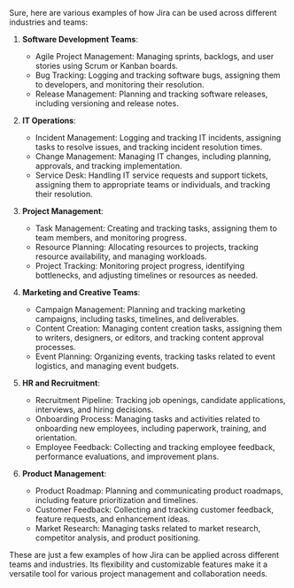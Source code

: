 Sure, here are various examples of how Jira can be used across different industries and teams:

1. **Software Development Teams**:
   - Agile Project Management: Managing sprints, backlogs, and user stories using Scrum or Kanban boards.
   - Bug Tracking: Logging and tracking software bugs, assigning them to developers, and monitoring their resolution.
   - Release Management: Planning and tracking software releases, including versioning and release notes.

2. **IT Operations**:
   - Incident Management: Logging and tracking IT incidents, assigning tasks to resolve issues, and tracking incident resolution times.
   - Change Management: Managing IT changes, including planning, approvals, and tracking implementation.
   - Service Desk: Handling IT service requests and support tickets, assigning them to appropriate teams or individuals, and tracking their resolution.

3. **Project Management**:
   - Task Management: Creating and tracking tasks, assigning them to team members, and monitoring progress.
   - Resource Planning: Allocating resources to projects, tracking resource availability, and managing workloads.
   - Project Tracking: Monitoring project progress, identifying bottlenecks, and adjusting timelines or resources as needed.

4. **Marketing and Creative Teams**:
   - Campaign Management: Planning and tracking marketing campaigns, including tasks, timelines, and deliverables.
   - Content Creation: Managing content creation tasks, assigning them to writers, designers, or editors, and tracking content approval processes.
   - Event Planning: Organizing events, tracking tasks related to event logistics, and managing event budgets.

5. **HR and Recruitment**:
   - Recruitment Pipeline: Tracking job openings, candidate applications, interviews, and hiring decisions.
   - Onboarding Process: Managing tasks and activities related to onboarding new employees, including paperwork, training, and orientation.
   - Employee Feedback: Collecting and tracking employee feedback, performance evaluations, and improvement plans.

6. **Product Management**:
   - Product Roadmap: Planning and communicating product roadmaps, including feature prioritization and timelines.
   - Customer Feedback: Collecting and tracking customer feedback, feature requests, and enhancement ideas.
   - Market Research: Managing tasks related to market research, competitor analysis, and product positioning.

These are just a few examples of how Jira can be applied across different teams and industries. Its flexibility and customizable features make it a versatile tool for various project management and collaboration needs.
